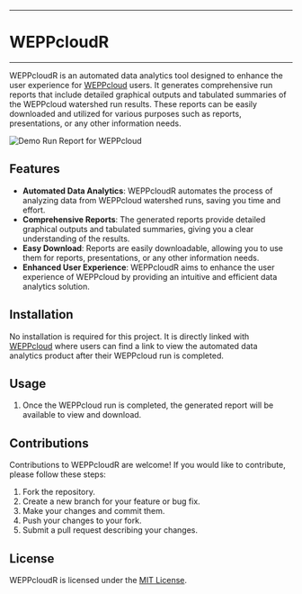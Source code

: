 ***
# WEPPcloudR
***

WEPPcloudR is an automated data analytics tool designed to enhance the user experience for [WEPPcloud](https://wepp.cloud/weppcloud/) users. It generates comprehensive run reports that include detailed graphical outputs and tabulated summaries of the WEPPcloud watershed run results. These reports can be easily downloaded and utilized for various purposes such as reports, presentations, or any other information needs.

![Demo Run Report for WEPPcloud](https://github.com/devalc/WEPPcloudR/blob/699ed3a1d0d00bd9afc61ab3c4f9c354c3b3c309/www/weppcloudR_featured.gif)

## Features

- **Automated Data Analytics**: WEPPcloudR automates the process of analyzing data from WEPPcloud watershed runs, saving you time and effort.
- **Comprehensive Reports**: The generated reports provide detailed graphical outputs and tabulated summaries, giving you a clear understanding of the results.
- **Easy Download**: Reports are easily downloadable, allowing you to use them for reports, presentations, or any other information needs.
- **Enhanced User Experience**: WEPPcloudR aims to enhance the user experience of WEPPcloud by providing an intuitive and efficient data analytics solution.

## Installation

No installation is required for this project. It is directly linked with [WEPPcloud](https://wepp.cloud/weppcloud/) where users can find a link to view the automated data analytics product after their WEPPcloud run is completed. 

## Usage

1. Once the WEPPcloud run is completed, the generated report will be available to view and download.

## Contributions

Contributions to WEPPcloudR are welcome! If you would like to contribute, please follow these steps:

1. Fork the repository.
2. Create a new branch for your feature or bug fix.
3. Make your changes and commit them.
4. Push your changes to your fork.
5. Submit a pull request describing your changes.

## License

WEPPcloudR is licensed under the [MIT License](https://github.com/devalc/WEPPcloudR/blob/master/LICENSE).
